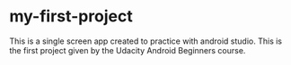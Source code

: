 # my-first-project

This is a single screen app created to practice with android studio. This is the first project given by the Udacity Android Beginners course.
